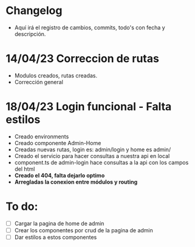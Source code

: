 # Changelog
- Aquí irá el registro de cambios, commits, todo's con fecha y descripción.

# 14/04/23 Correccion de rutas
- Modulos creados, rutas creadas.
- Corrección general

# 18/04/23 Login funcional - Falta estilos
- Creado environments
- Creado componente Admin-Home
- Creadas nuevas rutas, login es: admin/login y home es admin/
- Creado el servicio para hacer consultas a nuestra api en local
- component.ts de admin-login hace consultas a la api con los campos del html
- **Creado el 404, falta dejarlo optimo**
- **Arregladas la conexion entre módulos y routing**

# To do:
- [ ] Cargar la pagina de home de admin
- [ ] Crear los componentes por crud de la pagina de admin
- [ ] Dar estilos a estos componentes